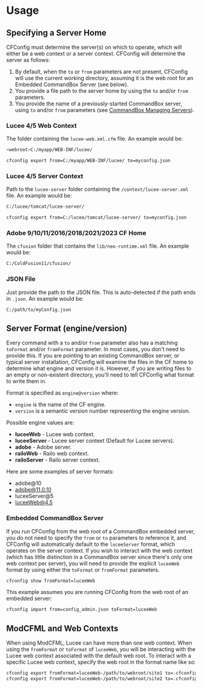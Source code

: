 # Usage

## Specifying a Server Home

CFConfig must determine the server(s) on which to operate, which will either be a web context or a server context. CFConfig will determine the server as follows:

1. By default, when the `to` or `from` parameters are not present, CFConfig will use the current working directory, assuming it is the web root for an Embedded CommandBox Server (see below).
2. You provide a file path to the server home by using the `to` and/or `from` parameters.
3. You provide the name of a previously-started CommandBox server, using `to` and/or `from` parameters (see [CommandBox Managing Servers](https://commandbox.ortusbooks.com/embedded-server/manage-servers)).

### Lucee 4/5 Web Context

The folder containing the `lucee-web.xml.cfm` file. An example would be:

```bash
<webroot>C:/myapp/WEB-INF/lucee/

cfconfig export from=C:/myapp/WEB-INF/lucee/ to=myconfig.json
```

### Lucee 4/5 Server Context

Path to the `lucee-server` folder containing the `/context/lucee-server.xml` file. An example would be:

```bash
C:/lucee/tomcat/lucee-server/

cfconfig export from=C:/lucee/tomcat/lucee-server/ to=myconfig.json
```

### Adobe 9/10/11/2016/2018/2021/2023 CF Home

The `cfusion` folder that contains the `lib/neo-runtime.xml` file. An example would be:

```bash
C:/ColdFusion11/cfusion/
```

### JSON File

Just provide the path to the JSON file. This is auto-detected if the path ends in `.json`. An example would be:

```bash
C:/path/to/myConfig.json
```

## Server Format (engine/version)

Every command with a `to` and/or `from` parameter also has a matching `toFormat` and/or `fromFormat` parameter. In most cases, you don't need to provide this. If you are pointing to an existing CommandBox server, or typical server installation, CFConfig will examine the files in the CF home to determine what engine and version it is. However, if you are writing files to an empty or non-existent directory, you'll need to tell CFConfig what format to write them in.

Format is specified as `engine@version` where:

* `engine` is the name of the CF engine.
* `version` is a semantic version number representing the engine version.

Possible engine values are:

* **luceeWeb** - Lucee web context.
* **luceeServer** - Lucee server context (Default for Lucee servers).
* **adobe** - Adobe server.
* **railoWeb** - Railo web context.
* **railoServer** - Railo server context.

Here are some examples of server formats:

* adobe@10
* adobe@11.0.10
* luceeServer@5
* luceeWeb@4.5

### Embedded CommandBox Server

If you run CFConfig from the web root of a CommandBox embedded server, you do not need to specify the `from` or `to` parameters to reference it, and CFConfig will automatically default to the `luceeServer` format, which operates on the server context. If you wish to interact with the web context (which has little distinction in a CommandBox server since there's only one web context per server), you will need to provide the explicit `luceeWeb` format by using either the `toFormat` or `fromFormat` parameters.

```bash
cfconfig show fromFormat=luceeWeb
```

This example assumes you are running CFConfig from the web root of an embedded server:

```bash
cfconfig import from=config_admin.json toFormat=luceeWeb
```

## ModCFML and Web Contexts

When using ModCFML, Lucee can have more than one web context. When using the `fromFormat` or `toFormat` of `luceeWeb`, you will be interacting with the Lucee web context associated with the default web root. To interact with a specific Lucee web context, specify the web root in the format name like so:

```bash
cfconfig export fromFormat=luceeWeb-/path/to/webroot/site1 to=.cfconfig-web-site1.json
cfconfig export fromFormat=luceeWeb-/path/to/webroot/site2 to=.cfconfig-web-site2.json
```
